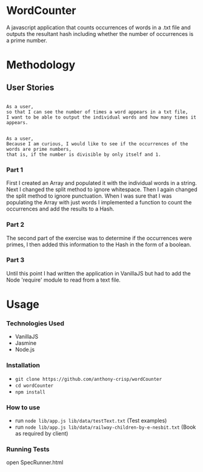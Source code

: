 WordCounter
===========

A javascript application that counts occurrences of words in a .txt file and outputs the resultant hash including whether the number of occurrences is a prime number.

Methodology
===========

## User Stories

```

As a user,
so that I can see the number of times a word appears in a txt file,
I want to be able to output the individual words and how many times it appears.


As a user,
Because I am curious, I would like to see if the occurrences of the words are prime numbers,
that is, if the number is divisible by only itself and 1.
```

### Part 1
First I created an Array and populated it with the individual words in a string.
Next I changed the split method to ignore whitespace.
Then I again changed the split method to ignore punctuation.
When I was sure that I was populating the Array with just words I implemented a function to count the occurrences and add the results to a Hash.

### Part 2
The second part of the exercise was to determine if the occurrences were primes, I then added this information to the Hash in the form of a boolean.

### Part 3
Until this point I had written the application in VanillaJS but had to add the Node 'require' module to read from a text file.

Usage
===============

### Technologies Used
- VanillaJS
- Jasmine
- Node.js

### Installation
- ```git clone https://github.com/anthony-crisp/wordCounter ```
- ```cd wordCounter```
- ```npm install```

### How to use
- run ```node lib/app.js lib/data/testText.txt``` (Test examples)
- run ```node lib/app.js lib/data/railway-children-by-e-nesbit.txt``` (Book as required by client)


### Running Tests
open SpecRunner.html

